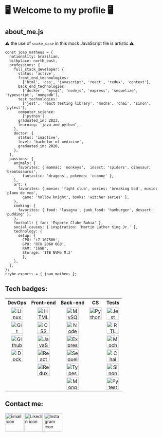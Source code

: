 # 🖥️ Welcome to my profile 🖥️
## about_me.js
⚠️ the use of ``` snake_case ```  in this mock JavaScript file is artistic ⚠️
```
const joao_matheus = {
  nationality: brazilian,
  bithplace: north_east,
  professions: {
    full_stack_developer: {
      status: 'active',
      front_end_technologies: 
        ['html', 'css', 'javascript', 'react', 'redux', 'context'],
      back_end_technologies: 
        ['docker', 'mysql', 'nodejs', 'express', 'sequelize', 'typescript', 'mongodb'],
      test_technologies: 
        ['jest', 'react testing library', 'mocha', 'chai', 'sinon', 'pytest'],
      computer_science:
        ['python']
      graduated_in: 2023,
      learning: 'java and python',
    },
    doctor: {
      status: 'inactive',
      level: 'bachelor of medicine',
      graduated_in: 2020,
    },
  }, 
  passions: {
    animals: { 
      favorites: { mammal: 'monkeys',  insect: 'spiders', dinosaur: 'brontosaurus', 
        fantastic: 'dragons', pokemon: 'cubone' }, 
    },
    art: {
      favorites: { movie: 'fight club', series: 'breaking bad', music: 'plano de voo', 
        game: 'hollow knight', books: 'witcher series' },    
    },
    cooking: {
      favorites: { food: 'lasagna', junk_food: 'hamburger', dessert: 'pudding' },
    },
    football: { fan: 'Esporte Clube Bahia' },
    social_causes: { inspiration: 'Martin Luther King Jr.' },
    technology: {
      setup: { 
        CPU: 'i7-10750H',
        GPU: 'RTX 2060 6GB',
        RAM: '16GB',
        Storage: '1TB NVMe M.2'
        },
    },
  },
};
trybe.exports = { joao_matheus };
```
## Tech badges:
<div>
<table>
  <tr>
    <th>DevOps</th>
    <th>Front-end</th>
    <th>Back-end</th>
    <th>CS</th>
    <th>Tests</th>
  </tr>
  <tr>
    <td align="center"><img src="https://cdn.jsdelivr.net/gh/devicons/devicon/icons/linux/linux-original.svg" height=40 alt="Linux icon"/></td>
    <td align="center"><img src="https://cdn.jsdelivr.net/gh/devicons/devicon/icons/html5/html5-original.svg" height=40 alt="HTML icon"/></td>
    <td align="center"><img src="https://cdn.jsdelivr.net/gh/devicons/devicon/icons/mysql/mysql-original.svg" height=40 alt="MySQL icon"/></td>
    <td align="center"><img src="https://cdn.jsdelivr.net/gh/devicons/devicon/icons/python/python-original.svg" height=40 alt="Python icon"/></td>
    <td align="center"><img src="https://cdn.jsdelivr.net/gh/devicons/devicon/icons/jest/jest-plain.svg" height=40 alt="Jest icon"/></td>
  </tr>
  <tr>
    <td align="center"><img src="https://cdn.jsdelivr.net/gh/devicons/devicon/icons/git/git-original.svg" height=40 alt="Git icon"/></td>
    <td align="center"><img src="https://cdn.jsdelivr.net/gh/devicons/devicon/icons/css3/css3-original.svg" height=40 alt="CSS icon"/></td>
    <td align="center"><img src="https://cdn.jsdelivr.net/gh/devicons/devicon/icons/nodejs/nodejs-original.svg" height=40 alt="NodeJS icon"/></td>
    <td align="center"></td>
    <td align="center"><img src="https://testing-library.com/img/octopus-64x64.png" height=40 alt="RTL icon"/></td>
  </tr>
  <tr>
    <td align="center"><img src="https://cdn.jsdelivr.net/gh/devicons/devicon/icons/github/github-original.svg" height=40 alt="Github icon"/></td>
    <td align="center"><img src="https://cdn.jsdelivr.net/gh/devicons/devicon/icons/javascript/javascript-original.svg" height=40 alt="JavaScript icon"/></td>
    <td align="center"><img src="https://cdn.jsdelivr.net/gh/devicons/devicon/icons/express/express-original.svg" height=40 alt="Express icon"/></td>
    <td align="center"></td>
    <td align="center"><img src="https://cdn.jsdelivr.net/gh/devicons/devicon/icons/mocha/mocha-plain.svg" height=40 alt="Mocha icon"/></td>
  </tr>
  <tr>
    <td align="center"><img src="https://cdn.jsdelivr.net/gh/devicons/devicon/icons/docker/docker-original.svg" height=40 alt="Docker icon"/></td>
    <td align="center"><img src="https://cdn.jsdelivr.net/gh/devicons/devicon/icons/react/react-original.svg" height=40 alt="React icon"/></td>
    <td align="center"><img src="https://cdn.jsdelivr.net/gh/devicons/devicon/icons/sequelize/sequelize-original.svg" height=40 alt="Sequelize icon"/></td>
    <td align="center"></td>
    <td align="center"><img src="https://camo.githubusercontent.com/d9369310536b4ba3cdd143399e42ed22ec759156a849ece4ecb4db76ac708a57/687474703a2f2f636861696a732e636f6d2f696d672f636861692d6c6f676f2e706e67" height=40 alt="Chai icon"/></td>
  </tr>
  <tr>
    <td align="center"></td>
    <td align="center"><img src="https://cdn.jsdelivr.net/gh/devicons/devicon/icons/redux/redux-original.svg" height=40 alt="Redux icon"/></td>
    <td align="center"><img src="https://cdn.jsdelivr.net/gh/devicons/devicon/icons/typescript/typescript-original.svg" height=40 alt="Typescript icon"/></td>
    <td align="center"></td>
    <td align="center"><img src="https://sinonjs.org/assets/images/logo.png" height=40 alt="Sinon icon"/></td>
  </tr>
  <tr>
    <td align="center"></td>
    <td align="center"></td>
    <td align="center"><img src="https://cdn.jsdelivr.net/gh/devicons/devicon/icons/mongodb/mongodb-original.svg" height=40 alt="MongoDB icon"/></td>
    <td align="center"></td>
    <td align="center"><img src="https://cdn.jsdelivr.net/gh/devicons/devicon/icons/pytest/pytest-original.svg" height=40 alt="Pytest icon"/></td>
  </tr>
</table>
</div>

## Contact me:
<a href="mailto:matheussfranca@live.com"> <img src="https://cdn-icons-png.flaticon.com/512/3686/3686989.png" height=60 alt="Email icon"/> </a> 
<a href="https://www.linkedin.com/in/joaomatheussilvafranca/"> <img src="https://cdn-icons-png.flaticon.com/512/145/145807.png" height=60 alt="Likedin icon"/> </a>
<a href="https://www.instagram.com/potato_joao_matheus/?hl=pt-br"> <img src="https://cdn-icons-png.flaticon.com/512/3955/3955024.png" height=60 alt="Instagram icon"/> </a>
          



